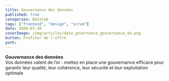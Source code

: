 ```yaml
---
title: Gouvernance des données
published: true
categories: Datalab
tags: ["frontend", "design", "scrum"]
date: 2020-07-30
coverImage: /img/articles/data_governance_gouvernance_de.png
button: Profiter de l'offre
path:
---
```


**Gouvernance des données**  
Vos données valent de l’or : mettez en place une gouvernance efficace pour garantir leur qualité, leur cohérence, leur sécurité et leur exploitation optimale
